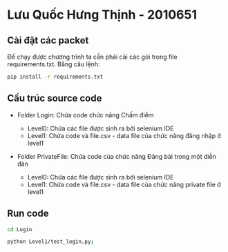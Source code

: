 # Lưu Quốc Hưng Thịnh - 2010651

## Cài đặt các packet

Để chạy được chương trình ta cần phải cài các gói trong file requirements.txt. Bằng câu lệnh:

```bash
pip install -r requirements.txt
```

## Cấu trúc source code

* Folder Login: Chứa code chức năng Chấm điểm
  * Level0: Chứa các file được sinh ra bởi selenium IDE
  * Level1: Chứa code và file.csv - data file của chức năng đăng nhập ở level1

* Folder PrivateFile: Chứa code của chức năng Đăng bài trong một diễn đàn
  * Level0: Chứa các file được sinh ra bởi selenium IDE
  * Level1: Chứa code và file.csv - data file của chức năng private file ở level1

## Run code

```bash
cd Login
```

```bash
python Level1/test_login.py;
```
